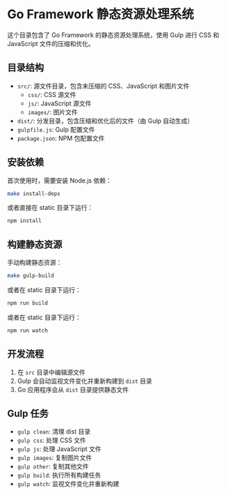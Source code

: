 # Go Framework 静态资源处理系统

这个目录包含了 Go Framework 的静态资源处理系统，使用 Gulp 进行 CSS 和 JavaScript 文件的压缩和优化。

## 目录结构

- `src/`: 源文件目录，包含未压缩的 CSS、JavaScript 和图片文件
  - `css/`: CSS 源文件
  - `js/`: JavaScript 源文件
  - `images/`: 图片文件
- `dist/`: 分发目录，包含压缩和优化后的文件（由 Gulp 自动生成）
- `gulpfile.js`: Gulp 配置文件
- `package.json`: NPM 包配置文件

## 安装依赖

首次使用时，需要安装 Node.js 依赖：

```bash
make install-deps
```

或者直接在 static 目录下运行：

```bash
npm install
```

## 构建静态资源

手动构建静态资源：

```bash
make gulp-build
```

或者在 static 目录下运行：

```bash
npm run build
```

或者在 static 目录下运行：

```bash
npm run watch
```

## 开发流程

1. 在 `src` 目录中编辑源文件
2. Gulp 会自动监视文件变化并重新构建到 `dist` 目录
3. Go 应用程序会从 `dist` 目录提供静态文件

## Gulp 任务

- `gulp clean`: 清理 dist 目录
- `gulp css`: 处理 CSS 文件
- `gulp js`: 处理 JavaScript 文件
- `gulp images`: 复制图片文件
- `gulp other`: 复制其他文件
- `gulp build`: 执行所有构建任务
- `gulp watch`: 监视文件变化并重新构建 